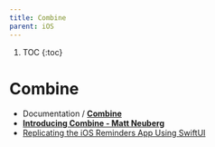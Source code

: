 ```yaml
---
title: Combine
parent: iOS
---
```


1. TOC
{:toc}
# Combine
- Documentation / [**Combine**](https://developer.apple.com/documentation/combine)
- [**Introducing Combine - Matt Neuberg**](https://www.apeth.com/UnderstandingCombine/toc.html)
- [Replicating the iOS Reminders App Using SwiftUI](https://medium.com/better-programming/replicating-the-ios-reminders-app-part1-44211a7b7029)
